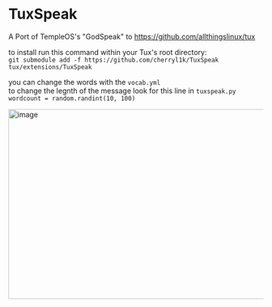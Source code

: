 # TuxSpeak

A Port of TempleOS's "GodSpeak" to <https://github.com/allthingslinux/tux>

to install run this command within your Tux's root directory: \
`git submodule add -f https://github.com/cherryl1k/TuxSpeak tux/extensions/TuxSpeak`

you can change the words with the `vocab.yml` \
to change the legnth of the message look for this line in `tuxspeak.py` \
`wordcount = random.randint(10, 100)`

<img width="716" height="375" alt="image" src="https://github.com/user-attachments/assets/85d7bbac-c3bd-428d-a3cc-74b1d061f761" />
